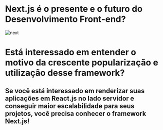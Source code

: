 # Next.js é o presente e o futuro do Desenvolvimento Front-end?
![next](https://user-images.githubusercontent.com/91349862/159137121-88a7881d-33d5-4022-b337-bedeaca2042c.png)
# Está interessado em entender o motivo da crescente popularização e utilização desse framework?
## Se você está interessado em renderizar suas aplicações em React.js no lado servidor e conseguir maior escalabilidade para seus projetos, você precisa conhecer o framework Next.js!


